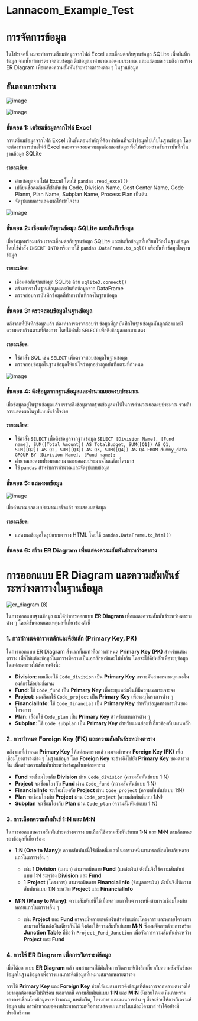# Lannacom_Example_Test

# การจัดการข้อมูล

ในโปรเจคนี้ ผมจะทำการเตรียมข้อมูลจากไฟล์ Excel และเชื่อมต่อกับฐานข้อมูล SQLite เพื่อบันทึกข้อมูล จากนั้นทำการตรวจสอบข้อมูล ดึงข้อมูลมาคำนวณยอดงบประมาณ และแสดงผล รวมถึงการสร้าง ER Diagram เพื่อแสดงความสัมพันธ์ระหว่างตารางต่าง ๆ ในฐานข้อมูล

## ขั้นตอนการทำงาน
![image](https://github.com/user-attachments/assets/4aec1e3a-fc69-47f0-a249-0fb136097f54)

![image](https://github.com/user-attachments/assets/da99330b-36f0-49c5-aa76-754c39c32985)


### ขั้นตอน 1: เตรียมข้อมูลจากไฟล์ Excel
การเตรียมข้อมูลจากไฟล์ Excel เป็นขั้นตอนสำคัญที่ต้องทำก่อนที่จะนำข้อมูลไปเก็บในฐานข้อมูล โดยจะต้องทำการอ่านไฟล์ Excel และตรวจสอบความถูกต้องของข้อมูลเพื่อให้พร้อมสำหรับการบันทึกในฐานข้อมูล SQLite

#### รายละเอียด:
- อ่านข้อมูลจากไฟล์ Excel โดยใช้ `pandas.read_excel()`
- เปลี่ยนชื่อคอลัมน์ที่ซ้ำกันเช่น Code, Division Name, Cost Center Name, Code Planm, Plan Name, Subplan Name, Process Plan เป็นต้น
- จัดรูปแบบการแสดงผลให้เข้าใจง่าย

![image](https://github.com/user-attachments/assets/2842ad97-9b05-486c-b6c4-aad550fad593)

### ขั้นตอน 2: เชื่อมต่อกับฐานข้อมูล SQLite และบันทึกข้อมูล
เมื่อข้อมูลพร้อมแล้ว เราจะเชื่อมต่อกับฐานข้อมูล SQLite และบันทึกข้อมูลที่เตรียมไว้ลงในฐานข้อมูล โดยใช้คำสั่ง `INSERT INTO` หรือการใช้ `pandas.DataFrame.to_sql()` เพื่อบันทึกข้อมูลในฐานข้อมูล

#### รายละเอียด:
- เชื่อมต่อกับฐานข้อมูล SQLite ด้วย `sqlite3.connect()`
- สร้างตารางในฐานข้อมูลและบันทึกข้อมูลจาก DataFrame
- ตรวจสอบการบันทึกข้อมูลที่ทำการบันทึกลงในฐานข้อมูล

### ขั้นตอน 3: ตรวจสอบข้อมูลในฐานข้อมูล
หลังจากที่บันทึกข้อมูลแล้ว ต้องทำการตรวจสอบว่า ข้อมูลที่ถูกบันทึกในฐานข้อมูลนั้นถูกต้องและมีความครบถ้วนตามที่ต้องการ โดยใช้คำสั่ง `SELECT` เพื่อดึงข้อมูลออกมาแสดง

#### รายละเอียด:
- ใช้คำสั่ง SQL เช่น `SELECT` เพื่อตรวจสอบข้อมูลในฐานข้อมูล
- ตรวจสอบข้อมูลในฐานข้อมูลให้แน่ใจว่าทุกอย่างถูกบันทึกตามที่กำหนด


![image](https://github.com/user-attachments/assets/b14648ab-f7c1-4a64-a1e8-91a4a3806b54)


### ขั้นตอน 4: ดึงข้อมูลจากฐานข้อมูลและคำนวณยอดงบประมาณ
เมื่อข้อมูลอยู่ในฐานข้อมูลแล้ว เราจะดึงข้อมูลจากฐานข้อมูลมาใช้ในการคำนวณยอดงบประมาณ รวมถึงการแสดงผลในรูปแบบที่เข้าใจง่าย

#### รายละเอียด:
- ใช้คำสั่ง `SELECT` เพื่อดึงข้อมูลจากฐานข้อมูล
  `SELECT
    [Division Name], [Fund name], SUM([Total Amount]) AS TotalBudget,
    SUM([Q1]) AS Q1,
    SUM([Q2]) AS Q2,
    SUM([Q3]) AS Q3,
    SUM([Q4]) AS Q4
FROM dummy_data
GROUP BY [Division Name], [Fund name];`
- คำนวณยอดงบประมาณรวม และยอดงบประมาณในแต่ละไตรมาส
- ใช้ `pandas` สำหรับการคำนวณและจัดรูปแบบข้อมูล

### ขั้นตอน 5: แสดงผลข้อมูล

![image](https://github.com/user-attachments/assets/c542a335-61ae-41a5-919d-e053ef2d2840)

เมื่อคำนวณยอดงบประมาณเสร็จแล้ว จะแสดงผลข้อมูล 

#### รายละเอียด:
- แสดงผลข้อมูลในรูปแบบตาราง HTML โดยใช้ `pandas.DataFrame.to_html()`

### ขั้นตอน 6: สร้าง ER Diagram เพื่อแสดงความสัมพันธ์ระหว่างตาราง

# การออกแบบ ER Diagram และความสัมพันธ์ระหว่างตารางในฐานข้อมูล

![er_diagram (8)](https://github.com/user-attachments/assets/38d77bf5-5cad-42b8-9d5c-159a42112ce4)

ในการออกแบบฐานข้อมูล ผมได้ทำการออกแบบ **ER Diagram** เพื่อแสดงความสัมพันธ์ระหว่างตารางต่าง ๆ โดยมีขั้นตอนและเหตุผลที่เกี่ยวข้องดังนี้

### 1. การกำหนดตารางหลักและคีย์หลัก (Primary Key, PK)
ในการออกแบบ ER Diagram สิ่งแรกที่ผมทำคือการกำหนด **Primary Key (PK)** สำหรับแต่ละตาราง เพื่อให้แต่ละข้อมูลในตารางมีความเป็นเอกลักษณ์และไม่ซ้ำกัน โดยจะใช้คีย์หลักเพื่อระบุข้อมูลในแต่ละตารางให้ชัดเจนดังนี้:

- **Division**: ผมเลือกใช้ `Code_division` เป็น **Primary Key** เพราะมันสามารถระบุคณะในองค์กรได้อย่างชัดเจน
- **Fund**: ใช้ `Code_fund` เป็น **Primary Key** เพื่อระบุแหล่งเงินที่มีความเฉพาะเจาะจง
- **Project**: ผมเลือกใช้ `Code_project` เป็น **Primary Key** เพื่อระบุโครงการต่าง ๆ
- **FinancialInfo**: ใช้ `Code_financial` เป็น **Primary Key** สำหรับข้อมูลทางการเงินของโครงการ
- **Plan**: เลือกใช้ `Code_plan` เป็น **Primary Key** สำหรับแผนการต่าง ๆ
- **Subplan**: ใช้ `Code_subplan` เป็น **Primary Key** สำหรับแผนย่อยที่เกี่ยวข้องกับแผนหลัก

### 2. การกำหนด Foreign Key (FK) และความสัมพันธ์ระหว่างตาราง
หลังจากที่กำหนด **Primary Key** ให้แต่ละตารางแล้ว ผมจะกำหนด **Foreign Key (FK)** เพื่อเชื่อมโยงตารางต่าง ๆ ในฐานข้อมูล โดย **Foreign Key** จะอ้างอิงไปยัง **Primary Key** ของตารางอื่น เพื่อสร้างความสัมพันธ์ระหว่างข้อมูลในแต่ละตาราง

- **Fund** จะเชื่อมโยงกับ **Division** ผ่าน `Code_division` (ความสัมพันธ์แบบ 1:N)
- **Project** จะเชื่อมโยงกับ **Fund** ผ่าน `Code_fund` (ความสัมพันธ์แบบ 1:N)
- **FinancialInfo** จะเชื่อมโยงกับ **Project** ผ่าน `Code_project` (ความสัมพันธ์แบบ 1:N)
- **Plan** จะเชื่อมโยงกับ **Project** ผ่าน `Code_project` (ความสัมพันธ์แบบ 1:N)
- **Subplan** จะเชื่อมโยงกับ **Plan** ผ่าน `Code_plan` (ความสัมพันธ์แบบ 1:N)

### 3. การเลือกความสัมพันธ์ 1:N และ M:N
ในการออกแบบความสัมพันธ์ระหว่างตาราง ผมเลือกใช้ความสัมพันธ์แบบ **1:N** และ **M:N** ตามลักษณะของข้อมูลที่เกี่ยวข้อง:

- **1:N (One to Many)**: ความสัมพันธ์นี้ใช้เมื่อหนึ่งแถวในตารางหนึ่งสามารถเชื่อมโยงกับหลายแถวในตารางอื่น ๆ
    - เช่น 1 **Division** (แผนก) สามารถมีหลาย **Fund** (แหล่งเงิน) ดังนั้นจึงใช้ความสัมพันธ์แบบ 1:N ระหว่าง **Division** และ **Fund**
    - 1 **Project** (โครงการ) สามารถมีหลาย **FinancialInfo** (ข้อมูลการเงิน) ดังนั้นจึงใช้ความสัมพันธ์แบบ 1:N ระหว่าง **Project** และ **FinancialInfo**

- **M:N (Many to Many)**: ความสัมพันธ์นี้ใช้เมื่อหลายแถวในตารางหนึ่งสามารถเชื่อมโยงกับหลายแถวในตารางอื่น ๆ
    - เช่น **Project** และ **Fund** อาจจะมีหลายแหล่งเงินสำหรับแต่ละโครงการ และหลายโครงการสามารถใช้แหล่งเงินเดียวกันได้ จึงต้องใช้ความสัมพันธ์แบบ **M:N** ซึ่งผมจัดการด้วยการสร้าง **Junction Table** ที่ชื่อว่า `Project_Fund_Junction` เพื่อจัดการความสัมพันธ์ระหว่าง **Project** และ **Fund**

### 4. การใช้ ER Diagram เพื่อการวิเคราะห์ข้อมูล
เมื่อได้ออกแบบ **ER Diagram** แล้ว ผมสามารถใช้มันในการวิเคราะห์เชิงลึกเกี่ยวกับความสัมพันธ์ของข้อมูลในฐานข้อมูล เพื่อวางแผนการดึงข้อมูลที่เหมาะสมจากหลายตาราง

การใช้ **Primary Key** และ **Foreign Key** ช่วยให้ผมสามารถดึงข้อมูลที่ต้องการจากหลายตารางได้อย่างถูกต้องและไม่ซ้ำซ้อน นอกจากนี้ ความสัมพันธ์แบบ **1:N** และ **M:N** ยังช่วยให้ผมเห็นภาพรวมของการเชื่อมโยงข้อมูลระหว่างคณะ, แหล่งเงิน, โครงการ และแผนการต่าง ๆ ซึ่งจะช่วยให้การวิเคราะห์ข้อมูล เช่น การคำนวณยอดงบประมาณรวมหรือการแสดงแผนการในแต่ละไตรมาส ทำได้อย่างมีประสิทธิภาพ


